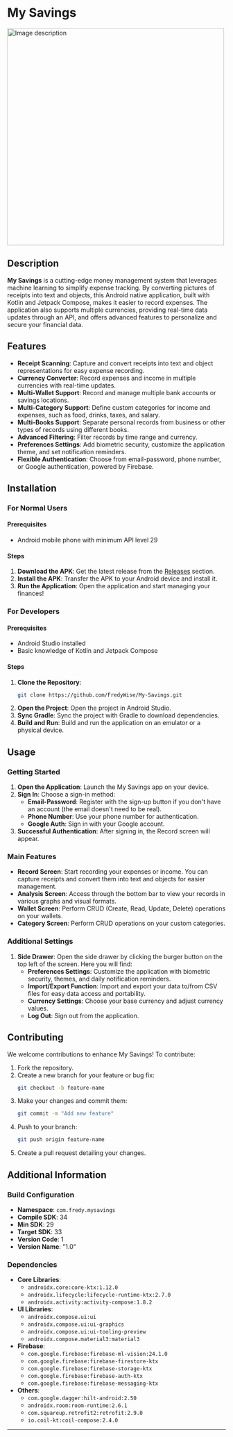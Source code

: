 # My Savings
<img src="https://github.com/user-attachments/assets/80bcd632-3803-4e0f-9002-543c5111068f" 
     alt="Image description" 
     style=" margin: 0 auto; height: 500px;">

## Description

**My Savings** is a cutting-edge money management system that leverages machine learning to simplify expense tracking. By converting pictures of receipts into text and objects, this Android native application, built with Kotlin and Jetpack Compose, makes it easier to record expenses. The application also supports multiple currencies, providing real-time data updates through an API, and offers advanced features to personalize and secure your financial data.

## Features

- **Receipt Scanning**: Capture and convert receipts into text and object representations for easy expense recording.
- **Currency Converter**: Record expenses and income in multiple currencies with real-time updates.
- **Multi-Wallet Support**: Record and manage multiple bank accounts or savings locations.
- **Multi-Category Support**: Define custom categories for income and expenses, such as food, drinks, taxes, and salary.
- **Multi-Books Support**: Separate personal records from business or other types of records using different books.
- **Advanced Filtering**: Filter records by time range and currency.
- **Preferences Settings**: Add biometric security, customize the application theme, and set notification reminders.
- **Flexible Authentication**: Choose from email-password, phone number, or Google authentication, powered by Firebase.

## Installation

### For Normal Users

#### Prerequisites

- Android mobile phone with minimum API level 29

#### Steps

1. **Download the APK**: Get the latest release from the [Releases](https://github.com/FredyWise/My-Savings/tree/main/release) section.
2. **Install the APK**: Transfer the APK to your Android device and install it.
3. **Run the Application**: Open the application and start managing your finances!

### For Developers

#### Prerequisites

- Android Studio installed
- Basic knowledge of Kotlin and Jetpack Compose

#### Steps

1. **Clone the Repository**:
    ```sh
    git clone https://github.com/FredyWise/My-Savings.git
    ```
2. **Open the Project**: Open the project in Android Studio.
3. **Sync Gradle**: Sync the project with Gradle to download dependencies.
4. **Build and Run**: Build and run the application on an emulator or a physical device.

## Usage

### Getting Started

1. **Open the Application**: Launch the My Savings app on your device.
2. **Sign In**: Choose a sign-in method:
   - **Email-Password**: Register with the sign-up button if you don't have an account (the email doesn't need to be real).
   - **Phone Number**: Use your phone number for authentication.
   - **Google Auth**: Sign in with your Google account.
3. **Successful Authentication**: After signing in, the Record screen will appear.

### Main Features

- **Record Screen**: Start recording your expenses or income. You can capture receipts and convert them into text and objects for easier management.
- **Analysis Screen**: Access through the bottom bar to view your records in various graphs and visual formats.
- **Wallet Screen**: Perform CRUD (Create, Read, Update, Delete) operations on your wallets.
- **Category Screen**: Perform CRUD operations on your custom categories.

### Additional Settings

1. **Side Drawer**: Open the side drawer by clicking the burger button on the top left of the screen. Here you will find:
   - **Preferences Settings**: Customize the application with biometric security, themes, and daily notification reminders.
   - **Import/Export Function**: Import and export your data to/from CSV files for easy data access and portability.
   - **Currency Settings**: Choose your base currency and adjust currency values.
   - **Log Out**: Sign out from the application.

## Contributing

We welcome contributions to enhance My Savings! To contribute:

1. Fork the repository.
2. Create a new branch for your feature or bug fix:
    ```sh
    git checkout -b feature-name
    ```
3. Make your changes and commit them:
    ```sh
    git commit -m "Add new feature"
    ```
4. Push to your branch:
    ```sh
    git push origin feature-name
    ```
5. Create a pull request detailing your changes.

## Additional Information

### Build Configuration

- **Namespace**: `com.fredy.mysavings`
- **Compile SDK**: 34
- **Min SDK**: 29
- **Target SDK**: 33
- **Version Code**: 1
- **Version Name**: "1.0"

### Dependencies

- **Core Libraries**:
  - `androidx.core:core-ktx:1.12.0`
  - `androidx.lifecycle:lifecycle-runtime-ktx:2.7.0`
  - `androidx.activity:activity-compose:1.8.2`
- **UI Libraries**:
  - `androidx.compose.ui:ui`
  - `androidx.compose.ui:ui-graphics`
  - `androidx.compose.ui:ui-tooling-preview`
  - `androidx.compose.material3:material3`
- **Firebase**:
  - `com.google.firebase:firebase-ml-vision:24.1.0`
  - `com.google.firebase:firebase-firestore-ktx`
  - `com.google.firebase:firebase-storage-ktx`
  - `com.google.firebase:firebase-auth-ktx`
  - `com.google.firebase:firebase-messaging-ktx`
- **Others**:
  - `com.google.dagger:hilt-android:2.50`
  - `androidx.room:room-runtime:2.6.1`
  - `com.squareup.retrofit2:retrofit:2.9.0`
  - `io.coil-kt:coil-compose:2.4.0`

---
